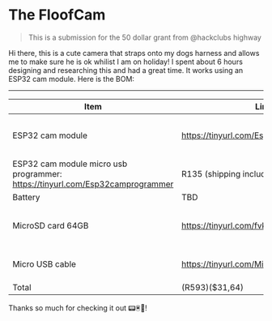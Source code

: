 # The FloofCam

> This is a submission for the 50 dollar grant from @hackclubs highway

Hi there, this is a cute camera that straps onto my dogs harness and allows me to make sure he is ok whilist I am on holiday! I spent about 6 hours designing and researching this and had a great time. It works using an ESP32 cam module. Here is the BOM: 

---
Item | Link | Price
|--------|------|-------|
ESP32 cam module | https://tinyurl.com/Esp32Camhackclub | R200 ($10) **ALREADY OWNED**
ESP32 cam module micro usb programmer: https://tinyurl.com/Esp32camprogrammer| R135 (shipping included) ($7.43)
Battery | TBD | TBD
MicroSD card 64GB | https://tinyurl.com/fvk5rymw | R179 (free shipping)($9.86)
Micro USB cable | https://tinyurl.com/Microusbcablehackclub | R79 (free shipping)($4.35)
Total | (R593)($31,64)


Thanks so much for checking it out 📟🖲️📀!
